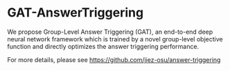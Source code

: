 # GAT-AnswerTriggering
We propose Group-Level Answer Triggering (GAT), an end-to-end deep neural network framework which is trained by a novel group-level objective function and directly optimizes the answer triggering performance. 

For more details, please see https://github.com/jiez-osu/answer-triggering 

